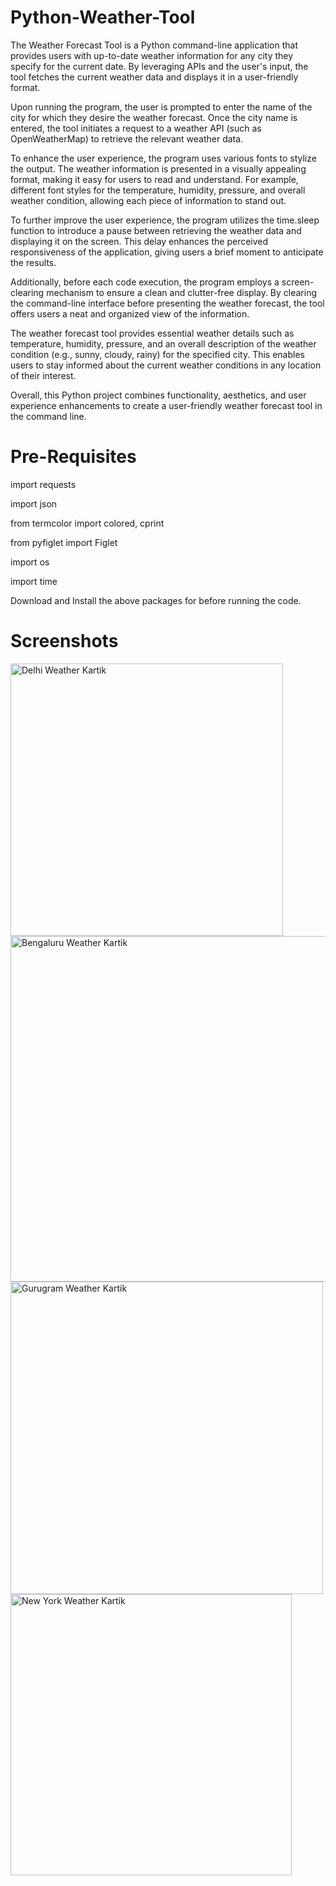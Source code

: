 # Python-Weather-Tool

The Weather Forecast Tool is a Python command-line application that provides users with up-to-date weather information for any city they specify for the current date. By leveraging APIs and the user's input, the tool fetches the current weather data and displays it in a user-friendly format.

Upon running the program, the user is prompted to enter the name of the city for which they desire the weather forecast. Once the city name is entered, the tool initiates a request to a weather API (such as OpenWeatherMap) to retrieve the relevant weather data.

To enhance the user experience, the program uses various fonts to stylize the output. The weather information is presented in a visually appealing format, making it easy for users to read and understand. For example, different font styles for the temperature, humidity, pressure, and overall weather condition, allowing each piece of information to stand out.

To further improve the user experience, the program utilizes the time.sleep function to introduce a pause between retrieving the weather data and displaying it on the screen. This delay enhances the perceived responsiveness of the application, giving users a brief moment to anticipate the results.

Additionally, before each code execution, the program employs a screen-clearing mechanism to ensure a clean and clutter-free display. By clearing the command-line interface before presenting the weather forecast, the tool offers users a neat and organized view of the information.

The weather forecast tool provides essential weather details such as temperature, humidity, pressure, and an overall description of the weather condition (e.g., sunny, cloudy, rainy) for the specified city. This enables users to stay informed about the current weather conditions in any location of their interest.

Overall, this Python project combines functionality, aesthetics, and user experience enhancements to create a user-friendly weather forecast tool in the command line.

# Pre-Requisites

import requests

import json

from termcolor import colored, cprint

from pyfiglet import Figlet

import os

import time 

Download and Install the above packages for before running the code.

# Screenshots

<img width="436" alt="Delhi Weather Kartik" src="https://github.com/Fastest-Coder-First/Weather_Python_Kartik_Ahluwalia/assets/96951632/15149af3-5827-4108-a673-e79951d6414c">

<img width="553" alt="Bengaluru Weather Kartik" src="https://github.com/Fastest-Coder-First/Weather_Python_Kartik_Ahluwalia/assets/96951632/b8405f07-1665-467a-beaa-1cd9e013de48">

<img width="500" alt="Gurugram Weather Kartik" src="https://github.com/Fastest-Coder-First/Weather_Python_Kartik_Ahluwalia/assets/96951632/02fb5d79-3a4f-4afe-988e-219629b3f84f">

<img width="450" alt="New York Weather Kartik" src="https://github.com/Fastest-Coder-First/Weather_Python_Kartik_Ahluwalia/assets/96951632/0eaff06f-9045-46da-a3f7-9c633f783861">
